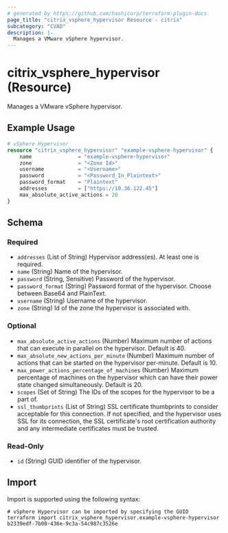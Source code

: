 ```yaml
---
# generated by https://github.com/hashicorp/terraform-plugin-docs
page_title: "citrix_vsphere_hypervisor Resource - citrix"
subcategory: "CVAD"
description: |-
  Manages a VMware vSphere hypervisor.
---
```


# citrix_vsphere_hypervisor (Resource)

Manages a VMware vSphere hypervisor.

## Example Usage

```terraform
# vSphere Hypervisor
resource "citrix_vsphere_hypervisor" "example-vsphere-hypervisor" {
    name               = "example-vsphere-hypervisor"
    zone               = "<Zone Id>"
    username           = "<Username>"
    password           = "<Password_In_Plaintext>"
    password_format    = "Plaintext"
    addresses          = ["https://10.36.122.45"]
    max_absolute_active_actions = 20
}
```

<!-- schema generated by tfplugindocs -->
## Schema

### Required

- `addresses` (List of String) Hypervisor address(es). At least one is required.
- `name` (String) Name of the hypervisor.
- `password` (String, Sensitive) Password of the hypervisor.
- `password_format` (String) Password format of the hypervisor. Choose between Base64 and PlainText.
- `username` (String) Username of the hypervisor.
- `zone` (String) Id of the zone the hypervisor is associated with.

### Optional

- `max_absolute_active_actions` (Number) Maximum number of actions that can execute in parallel on the hypervisor. Default is 40.
- `max_absolute_new_actions_per_minute` (Number) Maximum number of actions that can be started on the hypervisor per-minute. Default is 10.
- `max_power_actions_percentage_of_machines` (Number) Maximum percentage of machines on the hypervisor which can have their power state changed simultaneously. Default is 20.
- `scopes` (Set of String) The IDs of the scopes for the hypervisor to be a part of.
- `ssl_thumbprints` (List of String) SSL certificate thumbprints to consider acceptable for this connection.  If not specified, and the hypervisor uses SSL for its connection, the SSL certificate's root certification authority and any intermediate certificates must be trusted.

### Read-Only

- `id` (String) GUID identifier of the hypervisor.

## Import

Import is supported using the following syntax:

```shell
# vSphere Hypervisor can be imported by specifying the GUID
terraform import citrix_vsphere_hypervisor.example-vsphere-hypervisor b2339edf-7b00-436e-9c3a-54c987c3526e
```